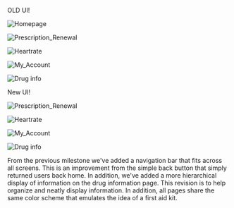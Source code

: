 OLD UI! 

![Homepage](/images/home.png)

![Prescription_Renewal](/images/Capture.PNG)

![Heartrate](/images/Capture1.PNG)

![My_Account](/images/Capture2.PNG)

![Drug info](/images/drug_info.PNG)

New UI!

![Prescription_Renewal](/images/prescribe.png)

![Heartrate](/images/heartrate.png)

![My_Account](/images/account.png)

![Drug info](/images/info.png)

  From the previous milestone we've added a navigation bar that fits across all screens. This is an improvement from the simple back button that simply returned users back home. In addition, we've added a more hierarchical display of information on the drug information page. This revision is to help organize and neatly display information. In addition, all pages share the same color scheme that emulates the idea of a first aid kit. 

